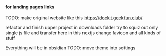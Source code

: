 

#### for landing pages links
TODO: make original website like this https://dockit.geekfun.club/

refactor and finish upper project in downloads folder try to squiz out only single js file and transfer here in this nextjs change favicon and all kinds of stuff

Everything will be in obsidian
TODO: move theme into settings